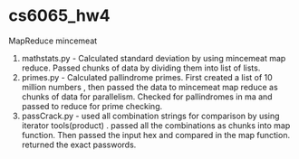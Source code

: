# cs6065_hw4
MapReduce mincemeat

1. mathstats.py -  Calculated standard deviation by using mincemeat map reduce. Passed chunks of data by dividing them into list of lists. 
2. primes.py - Calculated pallindrome primes. First created a list of 10 million numbers , then passed the data to mincemeat map reduce as chunks of data for parallelism. Checked for pallindromes in ma and passed to reduce for prime checking.
3. passCrack.py - used all combination strings for comparison by using iterator tools(product) . passed all the combinations as chunks into map function. Then passed the input hex and compared in the map function. returned the exact passwords.
